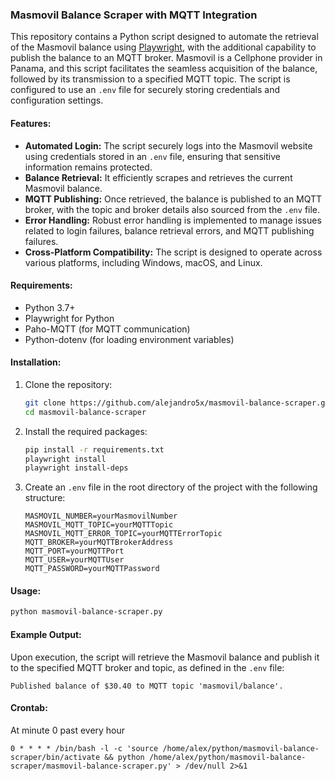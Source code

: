 ### Masmovil Balance Scraper with MQTT Integration

This repository contains a Python script designed to automate the retrieval of the Masmovil balance using [Playwright](https://playwright.dev/python), with the additional capability to publish the balance to an MQTT broker. Masmovil is a Cellphone provider in Panama, and this script facilitates the seamless acquisition of the balance, followed by its transmission to a specified MQTT topic. The script is configured to use an `.env` file for securely storing credentials and configuration settings.

#### Features:
- **Automated Login:** The script securely logs into the Masmovil website using credentials stored in an `.env` file, ensuring that sensitive information remains protected.
- **Balance Retrieval:** It efficiently scrapes and retrieves the current Masmovil balance.
- **MQTT Publishing:** Once retrieved, the balance is published to an MQTT broker, with the topic and broker details also sourced from the `.env` file.
- **Error Handling:** Robust error handling is implemented to manage issues related to login failures, balance retrieval errors, and MQTT publishing failures.
- **Cross-Platform Compatibility:** The script is designed to operate across various platforms, including Windows, macOS, and Linux.

#### Requirements:
- Python 3.7+
- Playwright for Python
- Paho-MQTT (for MQTT communication)
- Python-dotenv (for loading environment variables)

#### Installation:
1. Clone the repository:
    ```bash
    git clone https://github.com/alejandro5x/masmovil-balance-scraper.git
    cd masmovil-balance-scraper
    ```

2. Install the required packages:
    ```bash
    pip install -r requirements.txt
    playwright install
    playwright install-deps
    ```

3. Create an `.env` file in the root directory of the project with the following structure:
    ```
    MASMOVIL_NUMBER=yourMasmovilNumber
    MASMOVIL_MQTT_TOPIC=yourMQTTTopic
    MASMOVIL_MQTT_ERROR_TOPIC=yourMQTTErrorTopic
    MQTT_BROKER=yourMQTTBrokerAddress
    MQTT_PORT=yourMQTTPort
    MQTT_USER=yourMQTTUser
    MQTT_PASSWORD=yourMQTTPassword
    ```

#### Usage:
```bash
python masmovil-balance-scraper.py
```

#### Example Output:
Upon execution, the script will retrieve the Masmovil balance and publish it to the specified MQTT broker and topic, as defined in the `.env` file:
```
Published balance of $30.40 to MQTT topic 'masmovil/balance'.
```


#### Crontab:
At minute 0 past every hour
```
0 * * * * /bin/bash -l -c 'source /home/alex/python/masmovil-balance-scraper/bin/activate && python /home/alex/python/masmovil-balance-scraper/masmovil-balance-scraper.py' > /dev/null 2>&1
```

